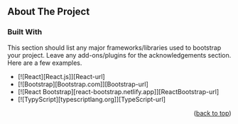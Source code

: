 ## About The Project



### Built With

This section should list any major frameworks/libraries used to bootstrap your project. Leave any add-ons/plugins for the acknowledgements section. Here are a few examples.

* [![React][React.js]][React-url]
* [![Bootstrap][Bootstrap.com]][Bootstrap-url]
* [![React Bootstrap][react-bootstrap.netlify.app]][ReactBootstrap-url]
* [![TypyScript][typescriptlang.org]][TypeScript-url]

<p align="right">(<a href="#readme-top">back to top</a>)</p>

